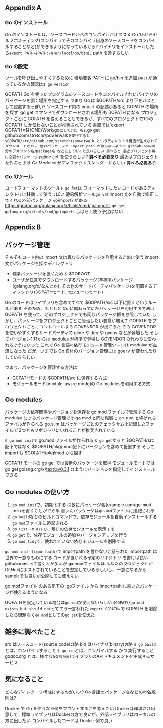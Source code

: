 ## Appendix A
### Go のインストール
Go のインストールは、ソースコードからのコンパイルがオススメ
Go 1.5からセルフホスティング(コンパイラでそのコンパイラ自身のソースコードをコンパイルすることなど)ができるようになっているから?
バイナリをインストールしたら`export PATH=$PATH:/user/local/go/bin`に path を通すらしい
### Go の設定
ツールを呼び出しやすくするために 環境変数 PATH に go/bin を追加
path が通っているかの確認は`$ go version`

GOPATH
Go を使ったプログラムのソースコードやコンパイルされたバイナリのパッケージを置く場所を指定する
つまり Go は $GOPATH/src より下をパスとして認識するっぽい?
ソースコード内の import の記述があると GOPATH の場所を探す
`go get`コマンドでダウンロードされる場所も GOPATH になる
プロジェクトごとに GOPATH を変えることもできるが、すべてのプロジェクトで1つの GOPATH しか使わないことが推奨されている
書籍では`export GOPATH=$HOME/Work/go`にしていた
もし`go get github.com/stretchr/powerwalk`を実行すると
$GOPATH/src/github.com/stretchr/powerwalk というディレクトリ構造が生成されてダウンロードされる
他のパッケージと import path が被らないように github.com/自分のアカウント名/package名 などにしておくと良いらしい
調べると 最近プロジェクト毎に必要なパッケージは`glide get`を使うらしい? __調べる必要あり__
最近はプロジェクトを作るときは Go Modules がディファクトスタンダードらしい __調べる必要あり__

### Go のツール
コードフォーマットのツール`$ go fmt`は フォーマットしたいコードがあるディレクトリに移動して使うっぽい
静的解析ツール`go vet`
import 文を自動で修正してくれる外部パッケージ goimports がある
https://godoc.org/golang.org/x/tools/cmd/goimports
`go get golang.org/x/tools/cmd/goimports`
しばらく使う予定はない

## Appendix B


## パッケージ管理
そもそもコード内の import 文は異なるパッケージを利用するために使う
import文がパッケージを探すディレクトリ
- 標準パッケージを置くための $GOROOT
- ユーザが任意でダウンロードするパッケージ(準標準パッケージ(golang.org/x/なんとか), その他のサードパーティパッケージ)を配置するディレクトリ(GOPATHモード, モジュールモード)

Go のコードはライブラリも含めてすべて $GOPATH/src 以下に置くというルールがある
そのため、もともと Go に備わっていたパッケージを利用する方法は GOPATH を使って、どのプロジェクトでも同じパッケージ群を参照していた
しかし、パッケージをプロジェクトごとに管理したい要望が増えて GOPATH をプロジェクトごとにコントロールする GOVENDOR が出てきた
その GOVENDOR を使いやすくするサードパーティで glide や dep や goenv などが登場した
そしてバージョン1.13からは modules が標準で登場し GOVENDOR の代わりに使われるようになった
これで Go 言語の依存モジュール管理ツールは modules が主流になった
だが、いまでも Go 自体のバージョン管理には goenv が使われたりしているらしい

つまり、パッケージを管理する方法は
- GOPATHモードの $GOPATH/src に保存する方式
- モジュールモード(module-aware mode)の Go modulesを利用する方式

## Go modules
パッケージの依存関係やバージョンを保存を go.mod ファイルで管理する
Go modules によるパッケージ管理では go.mod と同じ階層に go.sum と呼ばれるファイルが作られる
go.sum はパッケージごとのチェックサムを記録したファイルで 2つともリポジトリにいれることが推奨されている

`$ go mod init`で go.mod ファイルが作られる
`$ go get`すると $GOPATH/src 配下ではなく $GOPATH/pkg/mod 配下にバージョンを含めて配置する
そして import も $GOPATH/pkg/mod から探す

GOPATH モードの go get では最新のパッケージを取得
モジュールモードでは go get golang.org/x/text@v0.3.1 のようにバージョンを指定してインストールできる

## Go modules の使い方
1. `go mod init`で、初期化する
引数にパッケージ名(example.com/go-mod-test)を書くことができる
書いたパッケージは`go.mod`ファイルに追記される
2. `go build`などのビルドコマンドで、依存モジュールを自動インストールする
`go.mod`ファイルに追記される
3. `go list -m all`で、現在の依存モジュールを表示する
4. `go get`で、依存モジュールの追加やバージョンアップを行う
5. `go mod tidy`で、使われていない依存モジュールを削除する

`go mod init (importpath)`で importpath を書かないと怒られた
importpath は世界で一意なものにする
コードが置かれる予定のリポジトリ を書けば良い
github.com って書く人が多いが go.modファイルは あなたのプロジェクトがGitHubにホストされていることを想定しているらしいし、一意になるから
sampleでも良いが公開しても使えない

go.modファイル のある配下の .goファイル から importpath に書いたパッケージが使えるようになる

GOPATHを設定している場合は`go mod`が使えないらしい
`$GOPATH/go.mod exists but should not`ってエラー言われた
`export GOPATH=`で GOPATH を削除したら問題なく`go mod`としての`go get`を使えた

## 雑多に調べたこと
src はソースコード(source code)の略
bin はバイナリ(binary)の略
`$ go build`とは、コンパイルすること
`$ go run`とは、コンパイルする かつ 実行すること
godoc.org とは、様々なGo言語のライブラリのAPIドキュメントを生成するサービス

## 気になること
どんなディレクトリ構成にするのがいい?
Go 言語のパッケージ名などの命名規則は?

Docker で Go を使うなら何をマウントするかを考えたい
Dockerは環境だけ用意して、標準ライブラリはDockerの方で良いが、外部ライブラリはローカルの方に出したい
コンパイルしたコードは Docker 側で良い
